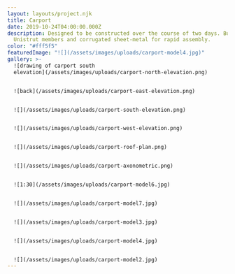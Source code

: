 ```yaml
---
layout: layouts/project.njk
title: Carport
date: 2019-10-24T04:00:00.000Z
description: Designed to be constructed over the course of two days. Built of
  Unistrut members and corrugated sheet-metal for rapid assembly.
color: "#fff5f5"
featuredImage: "![](/assets/images/uploads/carport-model4.jpg)"
gallery: >-
  ![drawing of carport south
  elevation](/assets/images/uploads/carport-north-elevation.png)


  ![back](/assets/images/uploads/carport-east-elevation.png)


  ![](/assets/images/uploads/carport-south-elevation.png)


  ![](/assets/images/uploads/carport-west-elevation.png)


  ![](/assets/images/uploads/carport-roof-plan.png)


  ![](/assets/images/uploads/carport-axonometric.png)


  ![1:30](/assets/images/uploads/carport-model6.jpg)


  ![](/assets/images/uploads/carport-model7.jpg)


  ![](/assets/images/uploads/carport-model3.jpg)


  ![](/assets/images/uploads/carport-model4.jpg)


  ![](/assets/images/uploads/carport-model2.jpg)
---
```

